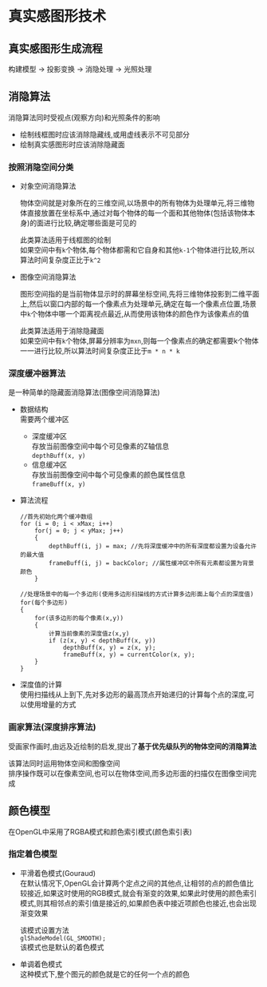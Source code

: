 # 真实感图形技术   

## 真实感图形生成流程    

构建模型 -> 投影变换 -> 消隐处理 -> 光照处理    

## 消隐算法   

消隐算法同时受视点(观察方向)和光照条件的影响    

* 绘制线框图时应该消除隐藏线,或用虚线表示不可见部分   
* 绘制真实感图形时应该消除隐藏面       

### 按照消隐空间分类    

* 对象空间消隐算法    

    物体空间就是对象所在的三维空间,以场景中的所有物体为处理单元,将三维物体直接放置在坐标系中,通过对每个物体的每一个面和其他物体(包括该物体本身)的面进行比较,确定哪些面是可见的    

    此类算法适用于线框图的绘制    
    如果空间中有`k`个物体,每个物体都需和它自身和其他`k-1`个物体进行比较,所以算法时间复杂度正比于`k^2`     

* 图像空间消隐算法   

    图形空间指的是当前物体显示时的屏幕坐标空间,先将三维物体投影到二维平面上,然后以窗口内部的每一个像素点为处理单元,确定在每一个像素点位置,场景中`k`个物体中哪一个距离视点最近,从而使用该物体的颜色作为该像素点的值      

    此类算法适用于消除隐藏面    
    如果空间中有`k`个物体,屏幕分辨率为`mxn`,则每一个像素点的确定都需要k个物体一一进行比较,所以算法时间复杂度正比于`m * n * k`     

### 深度缓冲器算法    

是一种简单的隐藏面消隐算法(图像空间消隐算法)      

* 数据结构   
    需要两个缓冲区   
    * 深度缓冲区    
        存放当前图像空间中每个可见像素的Z轴信息     
        `depthBuff(x, y)`     
    * 信息缓冲区   
        存放当前图像空间中每个可见像素的颜色属性信息      
        `frameBuff(x, y)`     

* 算法流程       

    ```
    //首先初始化两个缓冲数组  
    for (i = 0; i < xMax; i++)
        for(j = 0; j < yMax; j++)
        {
            depthBuff(i, j) = max; //先将深度缓冲中的所有深度都设置为设备允许的最大值  
            frameBuff(i, j) = backColor; //属性缓冲区中所有元素都设置为背景颜色   
        }

    //处理场景中的每一个多边形(使用多边形扫描线的方式计算多边形面上每个点的深度值)   
    for(每个多边形)  
    {
        for(该多边形的每个像素(x,y))
        {
            计算当前像素的深度值z(x,y)
            if (z(x, y) < depthBuff(x, y))
                depthBuff(x, y) = z(x, y);
                frameBuff(x, y) = currentColor(x, y);
        }
    }
    ```   

* 深度值的计算   
    使用扫描线从上到下,先对多边形的最高顶点开始递归的计算每个点的深度,可以使用增量的方式     

### 画家算法(深度排序算法)  

受画家作画时,由远及近绘制的启发,提出了**基于优先级队列的物体空间的消隐算法**      

该算法同时运用物体空间和图像空间    
排序操作既可以在像素空间,也可以在物体空间,而多边形面的扫描仅在图像空间完成       

## 颜色模型   
在OpenGL中采用了RGBA模式和颜色索引模式(颜色索引表)     

### 指定着色模型     

* 平滑着色模式(Gouraud)      
    在默认情况下,OpenGL会计算两个定点之间的其他点,让相邻的点的颜色值比较接近,如果这时使用的RGB模式,就会有渐变的效果,如果此时使用的颜色索引模式,则其相邻点的索引值是接近的,如果颜色表中接近项颜色也接近,也会出现渐变效果    

    该模式设置方法    
    `glShadeModel(GL_SMOOTH);`   
    该模式也是默认的着色模式    

* 单调着色模式   
    这种模式下,整个图元的颜色就是它的任何一个点的颜色      










